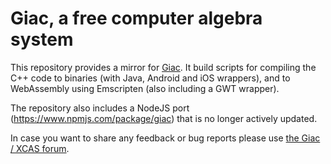 # Giac, a free computer algebra system #

This repository provides a mirror for
[Giac](http://www-fourier.ujf-grenoble.fr/~parisse/giac.html).
It build scripts for compiling the C++ code to binaries (with Java, Android and iOS wrappers), and to WebAssembly using Emscripten (also including a GWT wrapper).

The repository also includes a NodeJS port (https://www.npmjs.com/package/giac) that is no longer actively updated.

In case you want to share any feedback or bug reports please use [the Giac / XCAS forum](https://xcas.univ-grenoble-alpes.fr/forum/).